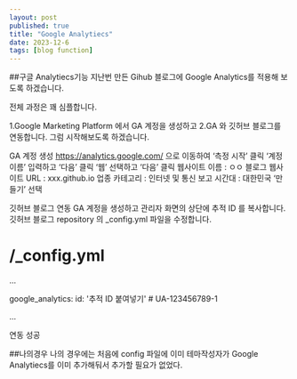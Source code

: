 ```yaml
---
layout: post
published: true
title: "Google Analytiecs"
date: 2023-12-6
tags: [blog function]
---
```

##구글 Analytiecs기능
지난번 만든 Gihub 블로그에 Google Analytics를 적용해 보도록 하겠습니다.

전체 과정은 꽤 심플합니다.

1.Google Marketing Platform 에서 GA 계정을 생성하고
2.GA 와 깃허브 블로그를 연동합니다.
그럼 시작해보도록 하겠습니다.



GA 계정 생성
https://analytics.google.com/ 으로 이동하여 ‘측정 시작’ 클릭
‘계정이름’ 입력하고 ‘다음’ 클릭
‘웹’ 선택하고 ‘다음’ 클릭
웹사이트 이름 : ㅇㅇ 블로그 웹사이트 URL : xxx.github.io 업종 카테고리 : 인터넷 및 통신 보고 시간대 : 대한민국
‘만들기’ 선택


깃허브 블로그 연동
GA 계정을 생성하고 관리자 화면의 상단에 추적 ID 를 복사합니다.
깃허브 블로그 repository 의 _config.yml 파일을 수정합니다.
# /_config.yml

...

google_analytics:
  id: '추적 ID 붙여넣기'  # UA-123456789-1

...


연동 성공

##나의경우
나의 경우에는 처음에 config 파일에 이미 테마작성자가 Google Analytiecs를 이미 추가해둬서 추가할 필요가 없었다.